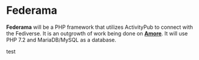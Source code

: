 # Federama
**Federama** will be a PHP framework that utilizes ActivityPub to connect with the Fediverse. It is an outgrowth of work being done on [**Amore**](https://github.com/lafnlab/Amore). It will use PHP 7.2 and MariaDB/MySQL as a database.

test
